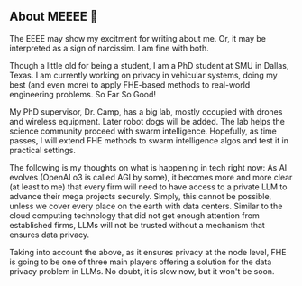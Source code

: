 ## About MEEEE 👋

The EEEE may show my excitment for writing about me. Or, it may be interpreted as a sign of narcissim. I am fine with both.

Though a little old for being a student, I am a PhD student at SMU in Dallas, Texas. I am currently working on privacy in vehicular systems, doing my best (and even more) to apply FHE-based methods to real-world engineering problems. So Far So Good!

My PhD supervisor, Dr. Camp, has a big lab, mostly occupied with drones and wireless equipment. Later robot dogs will be added. The lab helps the science community proceed with swarm intelligence. Hopefully, as time passes, I will extend FHE methods to swarm intelligence algos and test it in practical settings.

The following is my thoughts on what is happening in tech right now: As AI evolves (OpenAI o3 is called AGI by some), it becomes more and more clear (at least to me) that every firm will need to have access to a private LLM to advance their mega projects securely. Simply, this cannot be possible, unless we cover every place on the earth with data centers. Similar to the cloud computing technology that did not get enough attention from established firms, LLMs will not be trusted without a mechanism that ensures data privacy. 

Taking into account the above, as it ensures privacy at the node level, FHE is going to be one of three main players offering a solution for the data privacy problem in LLMs. No doubt, it is slow now, but it won't be soon.




<!--
**v-Farhad/v-Farhad** is a ✨ _special_ ✨ repository because its `README.md` (this file) appears on your GitHub profile.


